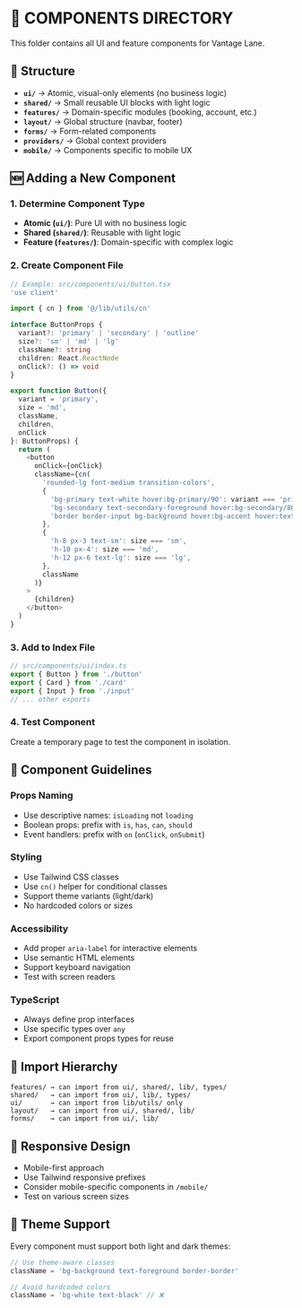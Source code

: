 # 🧩 COMPONENTS DIRECTORY

This folder contains all UI and feature components for Vantage Lane.

## 📂 Structure

- **`ui/`** → Atomic, visual-only elements (no business logic)
- **`shared/`** → Small reusable UI blocks with light logic
- **`features/`** → Domain-specific modules (booking, account, etc.)
- **`layout/`** → Global structure (navbar, footer)
- **`forms/`** → Form-related components
- **`providers/`** → Global context providers
- **`mobile/`** → Components specific to mobile UX

## 🆕 Adding a New Component

### 1. **Determine Component Type**

- **Atomic (`ui/`)**: Pure UI with no business logic
- **Shared (`shared/`)**: Reusable with light logic
- **Feature (`features/`)**: Domain-specific with complex logic

### 2. **Create Component File**

```typescript
// Example: src/components/ui/button.tsx
'use client'

import { cn } from '@/lib/utils/cn'

interface ButtonProps {
  variant?: 'primary' | 'secondary' | 'outline'
  size?: 'sm' | 'md' | 'lg'
  className?: string
  children: React.ReactNode
  onClick?: () => void
}

export function Button({
  variant = 'primary',
  size = 'md',
  className,
  children,
  onClick
}: ButtonProps) {
  return (
    <button
      onClick={onClick}
      className={cn(
        'rounded-lg font-medium transition-colors',
        {
          'bg-primary text-white hover:bg-primary/90': variant === 'primary',
          'bg-secondary text-secondary-foreground hover:bg-secondary/80': variant === 'secondary',
          'border border-input bg-background hover:bg-accent hover:text-accent-foreground': variant === 'outline',
        },
        {
          'h-8 px-3 text-sm': size === 'sm',
          'h-10 px-4': size === 'md',
          'h-12 px-6 text-lg': size === 'lg',
        },
        className
      )}
    >
      {children}
    </button>
  )
}
```

### 3. **Add to Index File**

```typescript
// src/components/ui/index.ts
export { Button } from './button'
export { Card } from './card'
export { Input } from './input'
// ... other exports
```

### 4. **Test Component**

Create a temporary page to test the component in isolation.

## 🎯 Component Guidelines

### **Props Naming**

- Use descriptive names: `isLoading` not `loading`
- Boolean props: prefix with `is`, `has`, `can`, `should`
- Event handlers: prefix with `on` (`onClick`, `onSubmit`)

### **Styling**

- Use Tailwind CSS classes
- Use `cn()` helper for conditional classes
- Support theme variants (light/dark)
- No hardcoded colors or sizes

### **Accessibility**

- Add proper `aria-label` for interactive elements
- Use semantic HTML elements
- Support keyboard navigation
- Test with screen readers

### **TypeScript**

- Always define prop interfaces
- Use specific types over `any`
- Export component props types for reuse

## 🔄 Import Hierarchy

```
features/ → can import from ui/, shared/, lib/, types/
shared/   → can import from ui/, lib/, types/
ui/       → can import from lib/utils/ only
layout/   → can import from ui/, shared/, lib/
forms/    → can import from ui/, lib/
```

## 📱 Responsive Design

- Mobile-first approach
- Use Tailwind responsive prefixes
- Consider mobile-specific components in `/mobile/`
- Test on various screen sizes

## 🎨 Theme Support

Every component must support both light and dark themes:

```typescript
// Use theme-aware classes
className = 'bg-background text-foreground border-border'

// Avoid hardcoded colors
className = 'bg-white text-black' // ❌
```
